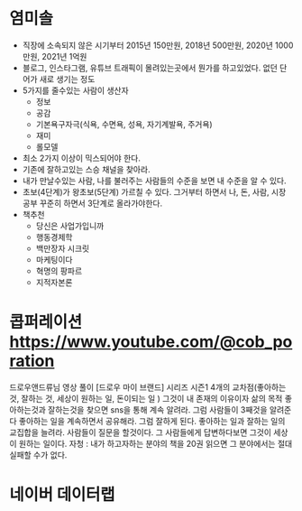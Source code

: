 # 염미솔
- 직장에 소속되지 않은 시기부터 2015년 150만원,   2018년 500만원,   2020년 1000만원,    2021년 1억원
- 블로그, 인스타그램, 유튜브  트래픽이 몰려있는곳에서 뭔가를 하고있었다. 없던 단어가 새로 생기는 정도
- 5가지를 줄수있는 사람이 생산자
	- 정보
	- 공감
	- 기본욕구자극(식욕, 수면욕, 성욕, 자기계발욕, 주거욕)
	- 재미
	- 롤모델
- 최소 2가지 이상이 믹스되어야 한다.
- 기존에 잘하고있는 스승 채널을 찾아라.
- 내가 만날수있는 사람, 나를 불러주는 사람들의 수준을 보면 내 수준을 알 수 있다.
- 초보(4단계)가 왕초보(5단계) 가르칠 수 있다. 그거부터 하면서 나, 돈, 사람, 시장 공부 꾸준히 하면서 3단계로 올라가야한다.
- 책추천
	- 당신은 사업가입니까
	- 행동경제학
	- 백만장자 시크릿
	- 마케팅이다
	- 혁명의 팡파르
	- 지적자본론
# 콥퍼레이션 https://www.youtube.com/@cob_poration
드로우앤드류님 영상 풀이 [드로우 마이 브랜드] 시리즈 시즌1
4개의 교차점(좋아하는 것, 잘하는 것, 세상이 원하는 일, 돈이되는 일 )  그것이 내 존재의 이유이자 삶의 목적
좋아하는것과 잘하는것을 찾으면 sns을 통해 계속 알려라. 그럼 사람들이 3째것을 알려준다
좋아하는 일을 계속하면서 공유해라.  그럼 잘하게 된다. 좋아하는 일과 잘하는 일의 교집합을 늘려라.
사람들이 질문을 할것이다. 그 사람들에게 답변하다보면 그것이 세상이 원하는 일이다.
자청 : 내가 하고자하는 분야의 책을 20권 읽으면 그 분야에서는 절대 실패할 수가 없다.

# 네이버 데이터랩
